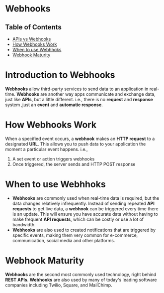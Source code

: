 # Webhooks
## Table of Contents
- [APIs vs Webhooks](#APIs-vs-Webhooks)
- [How Webhooks Work](#How-Webhooks-Work)
- [When to use Webhhoks](#When-to-use-Webhhoks)
- [Webhook Maturity](#Webhook-Maturity)

# Introduction to Webhooks
__Webhooks__ allow third-party services to send data to an application in real-time. __Webhooks__ are another way apps communicate and exchange data, just like __APIs__, but a little different. i.e., there is no __request__ and __response__ system ,just an __event__ and __automatic response__.

# How Webhooks Work
When a specified event occurs, a __webhook__ makes an __HTTP request__ to a designated __URL__. This allows you to push data to your application the moment a particular event happens. i.e.,
1. A set event or action triggers webhooks
2. Once triggered, the server sends and HTTP POST response


# When to use Webhhoks
* __Webhooks__ are commonly used when real-time data is required, but the data changes relatively infrequently. Instead of sending repeated __API requests__ to get live data, a __webhook__ can be triggered every time there is an update. This will ensure you have accurate data without having to make frequent __API requests__, which can be costly or use a lot of bandwidth.
* __Webhooks__ are also used to created notifications that are triggered by specific  events, making them very common for e-commerce, communication, social media and other platforms.

# Webhook Maturity
__Webhooks__ are the second most commonly used technology, right behind __REST APIs__. __Webhooks__ are also used by many of today's leading software companies including Twilio, Square, and MailChimp. 
